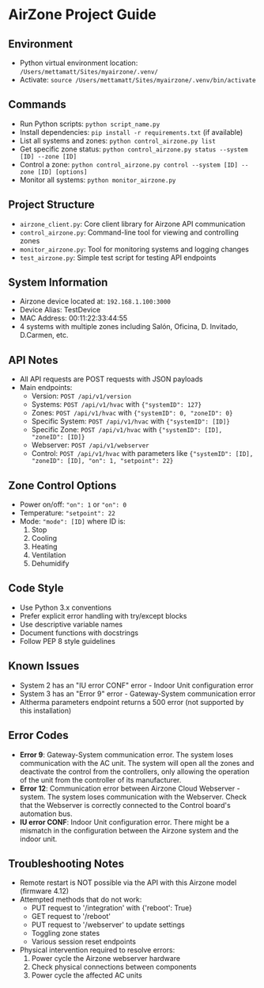 # AirZone Project Guide

## Environment
- Python virtual environment location: `/Users/mettamatt/Sites/myairzone/.venv/`
- Activate: `source /Users/mettamatt/Sites/myairzone/.venv/bin/activate`

## Commands
- Run Python scripts: `python script_name.py`
- Install dependencies: `pip install -r requirements.txt` (if available)
- List all systems and zones: `python control_airzone.py list`
- Get specific zone status: `python control_airzone.py status --system [ID] --zone [ID]`
- Control a zone: `python control_airzone.py control --system [ID] --zone [ID] [options]`
- Monitor all systems: `python monitor_airzone.py`

## Project Structure
- `airzone_client.py`: Core client library for Airzone API communication
- `control_airzone.py`: Command-line tool for viewing and controlling zones
- `monitor_airzone.py`: Tool for monitoring systems and logging changes
- `test_airzone.py`: Simple test script for testing API endpoints

## System Information
- Airzone device located at: `192.168.1.100:3000`
- Device Alias: TestDevice
- MAC Address: 00:11:22:33:44:55
- 4 systems with multiple zones including Salón, Oficina, D. Invitado, D.Carmen, etc.

## API Notes
- All API requests are POST requests with JSON payloads
- Main endpoints:
  - Version: `POST /api/v1/version`
  - Systems: `POST /api/v1/hvac` with `{"systemID": 127}`
  - Zones: `POST /api/v1/hvac` with `{"systemID": 0, "zoneID": 0}`
  - Specific System: `POST /api/v1/hvac` with `{"systemID": [ID]}`
  - Specific Zone: `POST /api/v1/hvac` with `{"systemID": [ID], "zoneID": [ID]}`
  - Webserver: `POST /api/v1/webserver`
  - Control: `POST /api/v1/hvac` with parameters like `{"systemID": [ID], "zoneID": [ID], "on": 1, "setpoint": 22}`

## Zone Control Options
- Power on/off: `"on": 1` or `"on": 0`
- Temperature: `"setpoint": 22`
- Mode: `"mode": [ID]` where ID is:
  1. Stop
  2. Cooling
  3. Heating
  4. Ventilation
  5. Dehumidify

## Code Style
- Use Python 3.x conventions
- Prefer explicit error handling with try/except blocks
- Use descriptive variable names
- Document functions with docstrings
- Follow PEP 8 style guidelines

## Known Issues
- System 2 has an "IU error CONF" error - Indoor Unit configuration error
- System 3 has an "Error 9" error - Gateway-System communication error
- Altherma parameters endpoint returns a 500 error (not supported by this installation)

## Error Codes
- **Error 9**: Gateway-System communication error. The system loses communication with the AC unit. The system will open all the zones and deactivate the control from the controllers, only allowing the operation of the unit from the controller of its manufacturer.
- **Error 12**: Communication error between Airzone Cloud Webserver - system. The system loses communication with the Webserver. Check that the Webserver is correctly connected to the Control board's automation bus.
- **IU error CONF**: Indoor Unit configuration error. There might be a mismatch in the configuration between the Airzone system and the indoor unit.

## Troubleshooting Notes
- Remote restart is NOT possible via the API with this Airzone model (firmware 4.12)
- Attempted methods that do not work:
  - PUT request to '/integration' with {'reboot': True}
  - GET request to '/reboot'
  - PUT request to '/webserver' to update settings
  - Toggling zone states
  - Various session reset endpoints
- Physical intervention required to resolve errors:
  1. Power cycle the Airzone webserver hardware
  2. Check physical connections between components
  3. Power cycle the affected AC units
